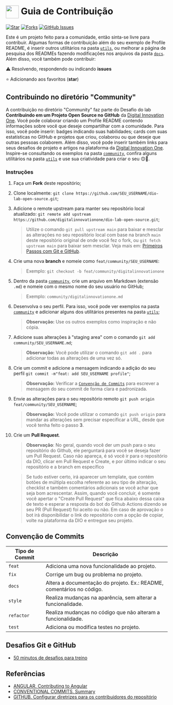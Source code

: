 <h1>
    <a href="https://www.dio.me/">
     <img align="center" width="40px" src="https://hermes.digitalinnovation.one/assets/diome/logo-minimized.png"></a>
    <span> Guia de Contribuição</span>
</h1>

[![Star](https://img.shields.io/github/stars/digitalinnovationone/dio-lab-open-source?style=social)](https://github.com/digitalinnovationone/dio-lab-open-source/stargazers)
[![Forks](https://img.shields.io/github/forks/digitalinnovationone/dio-lab-open-source?style=social)](https://github.com/digitalinnovationone/dio-lab-open-source/forks)
[![GitHub Issues](https://img.shields.io/github/issues/digitalinnovationone/dio-lab-open-source?style=social)](https://github.com/digitalinnovationone/dio-lab-open-source/issues/)

 Este é um projeto feito para a comunidade, então sinta-se livre para contribuir. Algumas formas de contribuição além do seu exemplo de Profile README, é inserir outros utilitários na pasta [`utils`](https://github.com/digitalinnovationone/dio-lab-open-source/tree/main/utils), ou melhorar a página de pesquisa dos READMEs fazendo modificações nos arquivos da pasta [`docs`](https://github.com/digitalinnovationone/dio-lab-open-source/tree/main/docs). <br>
 Além disso, você também pode contribuir:
 
⚠️ Resolvendo, respondendo ou indicando **issues**

⭐ Adicionando aos favoritos (**star**) 

##  Contribuindo no diretório "Community" 
 A contribuição no diretório "Community" faz parte do Desafio do lab **Contribuindo em um Projeto Open Source no GitHub** da [Digital Innovation One](https://www.dio.me/). Você pode colaborar criando um Profile README contendo informações sobre você que deseje compartilhar com a comunidade. Para isso, você pode inserir: badges indicando suas habilidades; cards com suas estatísticas no GitHub e projetos que criou, colaborou ou que deseje que outras pessoas colaborem. Além disso, você pode inserir também links para seus desafios de projeto e artigos na plataforma da [Digital Innovation One](https://www.dio.me/). <br>
 Inspire-se consultando os exemplos na pasta [`community`](https://github.com/digitalinnovationone/dio-lab-open-source/tree/main/community), confira alguns utilitários na pasta [`utils`](https://github.com/digitalinnovationone/dio-lab-open-source/tree/main/utils) e use sua criatividade para criar o seu 😊💙.

### Instruções
1. Faça um **Fork** deste repositório;
2. Clone localmente: `git clone https://github.com/SEU_USERNAME/dio-lab-open-source.git`;
3. Adicione o remote upstream para manter seu repositório local atualizado: `git remote add upstream https://github.com/digitalinnovationone/dio-lab-open-source.git`;
    > Utilize o comando `git pull upstream main` para baixar e mesclar as alterações no seu repositório local com base na branch `main` deste repositório original de onde você fez o fork, ou `git fetch upstream main` para baixar sem mesclar. Veja mais em: [Primeiros Passos com Git e GitHub](https://github.com/elidianaandrade/dio-curso-git-github/blob/main/materiais-de-apoio/03-primeiros-passos-com-git-e-github.md).
4. Crie uma nova **branch** e nomeie como `feat/community/SEU_USERNAME`:
    > Exemplo: `git checkout -b feat/community/digitalinnovationone`
5. Dentro da pasta [`community`](https://github.com/digitalinnovationone/dio-lab-open-source/tree/main/community), crie um arquivo em Markdown (extensão `.md`) e nomeie com o mesmo nome do seu usuário no GitHub;
    > Exemplo: `community/digitalinnovationone.md` <br>
6. Desenvolva o seu perfil. Para isso, você pode ver exemplos na pasta [`community`](https://github.com/digitalinnovationone/dio-lab-open-source/tree/main/community) e adicionar alguns dos utilitários presentes na pasta [`utils`](https://github.com/digitalinnovationone/dio-lab-open-source/tree/main/utils);
    > **Observação:** Use os outros exemplos como inspiração e não cópia.
7. Adicione suas alterações à "staging area" com o comando `git add community/SEU_USERNAME.md`;
    > **Observação:** Você pode utilizar o comando `git add .` para adicionar todas as alterações de uma vez só.
8. Crie um commit e adicione a mensagem indicando a adição do seu perfil `git commit -m"feat: add SEU_USERNAME profile"`;
    > **Observação:** Verificar a [`Convenção de Commits`](https://github.com/kkademorais/dio-lab-open-source/blob/main/CONTRIBUTING.md#conven%C3%A7%C3%A3o-de-commits) para escrever a mensagem do seu commit de forma clara e padronizada.
9. Envie as alterações para o seu repositório remoto `git push origin feat/community/SEU_USERNAME`;
    > **Observação:** Você pode utilizar o comando `git push origin` para mandar as alterações sem precisar especificar a URL, desde que você tenha feito o passo **3**. 
10. Crie um **Pull Request**.
    > **Observação**: No geral, quando você der um push para o seu repositório do Github, ele perguntará para você se deseja fazer um Pull Request. Caso não apareça, é só você ir para o repositório da DIO, clicar em Pull Request e Create, e por último indicar o seu repositório e a branch em específico
    
    > Se tudo estiver certo, irá aparecer um template, que contém botões de múltipla escolha referente ao seu tipo de alteração, checklist e também comentários adicionais se você achar que seja bom acrescentar. Assim, quando você concluir, é somente você apertar o "Create Pull Request" que fica abaixo dessa caixa de texto e esperar a resposta do bot do Github Actions dizendo se seu PR (Pull Request) foi aceito ou não.
    > Em caso de aprovação o bot irá disponibilidar o link do repositório com a opção de copiar, volte na plataforma da DIO e entregue seu projeto.
    
## Convenção de Commits 

| Tipo de Commit | Descrição                                                            |
| ---------------|----------------------------------------------------------------------|
| `feat`         | Adiciona uma nova funcionalidade ao projeto.                         |
| `fix`          | Corrige um bug ou problema no projeto.                               |
| `docs`         | Altera a documentação do projeto. Ex.: README, comentários no código.|
| `style`        | Realiza mudanças na aparência, sem alterar a funcionalidade.         |
| `refactor`     | Realiza mudanças no código que não alteram a funcionalidade.         |
| `test`         | Adiciona ou modifica testes no projeto.                              |

## Desafios Git e GitHub
- [50 minutos de desafios para treino](https://www.youtube.com/watch?v=kB5e-gTAl_s)


## Referências
- [ANGULAR. Contributing to Angular](https://github.com/angular/angular/blob/22b96b9/CONTRIBUTING.md)
- [CONVENTIONAL COMMITS. Summary](https://www.conventionalcommits.org/en/v1.0.0/)
- [GITHUB. Configurar diretrizes para os contribuidores do repositório](https://docs.github.com/pt/communities/setting-up-your-project-for-healthy-contributions/setting-guidelines-for-repository-contributors)
 

